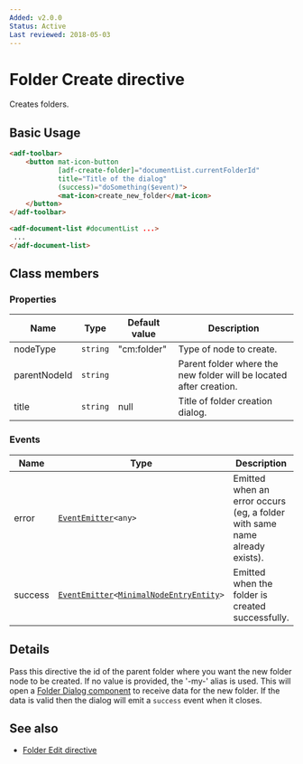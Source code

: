 ```yaml
---
Added: v2.0.0
Status: Active
Last reviewed: 2018-05-03
---
```


# Folder Create directive

Creates folders.

## Basic Usage

```html
<adf-toolbar>
    <button mat-icon-button
            [adf-create-folder]="documentList.currentFolderId"
            title="Title of the dialog"
            (success)="doSomething($event)">
            <mat-icon>create_new_folder</mat-icon>
    </button>
</adf-toolbar>

<adf-document-list #documentList ...>
 ...
</adf-document-list>
```

## Class members

### Properties

| Name | Type | Default value | Description |
| ---- | ---- | ------------- | ----------- |
| nodeType | `string` | "cm:folder" | Type of node to create. |
| parentNodeId | `string` |  | Parent folder where the new folder will be located after creation. |
| title | `string` | null | Title of folder creation dialog. |

### Events

| Name | Type | Description |
| ---- | ---- | ----------- |
| error | [`EventEmitter`](https://angular.io/api/core/EventEmitter)`<any>` | Emitted when an error occurs (eg, a folder with same name already exists). |
| success | [`EventEmitter`](https://angular.io/api/core/EventEmitter)`<`[`MinimalNodeEntryEntity`](../content-services/document-library.model.md)`>` | Emitted when the folder is created successfully. |

## Details

Pass this directive the id of the parent folder where you want the new folder node to be created.
If no value is provided, the '-my-' alias is used.
This will open a [Folder Dialog component](../../lib/content-services/dialogs/folder.dialog.ts) to receive data for the new folder. If the data is valid
then the dialog will emit a `success` event when it closes.

## See also

-   [Folder Edit directive](folder-edit.directive.md)
